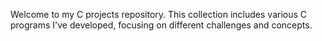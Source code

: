 Welcome to my C projects repository. This collection includes various C programs I've developed, focusing on different challenges and concepts.
